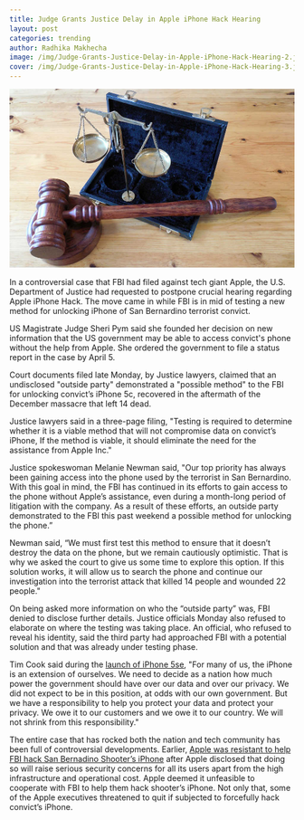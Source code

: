 ```yaml
---
title: Judge Grants Justice Delay in Apple iPhone Hack Hearing
layout: post
categories: trending
author: Radhika Makhecha
image: /img/Judge-Grants-Justice-Delay-in-Apple-iPhone-Hack-Hearing-2.jpg
cover: /img/Judge-Grants-Justice-Delay-in-Apple-iPhone-Hack-Hearing-3.jpg
---
```


![Existential - Judge Grants Justice Delay in Apple iPhone Hack Hearing](/img/Judge-Grants-Justice-Delay-in-Apple-iPhone-Hack-Hearing.jpg)

In a controversial case that FBI had filed against tech giant Apple, the U.S. Department of Justice had requested to postpone crucial hearing regarding Apple iPhone Hack. The move came in while FBI is in mid of testing a new method for unlocking iPhone of San Bernardino terrorist convict.

US Magistrate Judge Sheri Pym said she founded her decision on new information that the US government may be able to access convict's phone without the help from Apple. She ordered the government to file a status report in the case by April 5.

Court documents filed late Monday, by Justice lawyers, claimed that an undisclosed "outside party" demonstrated a "possible method" to the FBI for unlocking convict’s iPhone 5c, recovered in the aftermath of the December massacre that left 14 dead.

Justice lawyers said in a three-page filing, "Testing is required to determine whether it is a viable method that will not compromise data on convict’s iPhone, If the method is viable, it should eliminate the need for the assistance from Apple Inc."

Justice spokeswoman Melanie Newman said, "Our top priority has always been gaining access into the phone used by the terrorist in San Bernardino. With this goal in mind, the FBI has continued in its efforts to gain access to the phone without Apple’s assistance, even during a month-long period of litigation with the company.  As a result of these efforts, an outside party demonstrated to the FBI this past weekend a possible method for unlocking the phone.”

Newman said, “We must first test this method to ensure that it doesn’t destroy the data on the phone, but we remain cautiously optimistic. That is why we asked the court to give us some time to explore this option.  If this solution works, it will allow us to search the phone and continue our investigation into the terrorist attack that killed 14 people and wounded 22 people."

On being asked more information on who the “outside party” was, FBI denied to disclose further details. Justice officials Monday also refused to elaborate on where the testing was taking place. An official, who refused to reveal his identity, said the third party had approached FBI with a potential solution and that was already under testing phase.

Tim Cook said during the [launch of iPhone 5se](http://www.cnet.com/products/apple-iphone-se/), "For many of us, the iPhone is an extension of ourselves. We need to decide as a nation how much power the government should have over our data and over our privacy. We did not expect to be in this position, at odds with our own government. But we have a responsibility to help you protect your data and protect your privacy. We owe it to our customers and we owe it to our country. We will not shrink from this responsibility."

The entire case that has rocked both the nation and tech community has been full of controversial developments. Earlier, [Apple was resistant to help FBI hack San Bernadino Shooter’s iPhone](http://existential.us/technology/trending/2016/02/25/Apple-VS-FBI.html) after Apple disclosed that doing so will raise serious security concerns for all its users apart from the high infrastructure and operational cost. Apple deemed it unfeasible to cooperate with FBI to help them hack shooter’s iPhone. Not only that, some of the Apple executives threatened to quit if subjected to forcefully hack convict’s iPhone. 